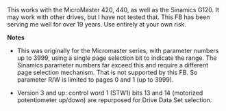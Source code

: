 This works with the MicroMaster 420, 440, as well as the Sinamics G120. It may work with other drives, but I have not tested that. This FB has been serving me well for over 19 years. Use entirely at your own risk.

**Notes**

* This was originally for the Micromaster series, with parameter numbers up to 3999, using a single page selection bit to indicate the range. The Sinamics parameter numbers far exceed this and require a different page selection mechanism. That is not supported by this FB. So parameter R/W is limited to pages 0 and 1 (up to 3999).

* Version 3 and up: control word 1 (STW1) bits 13 and 14 (motorized potentiometer up/down) are repurposed for Drive Data Set selection.
